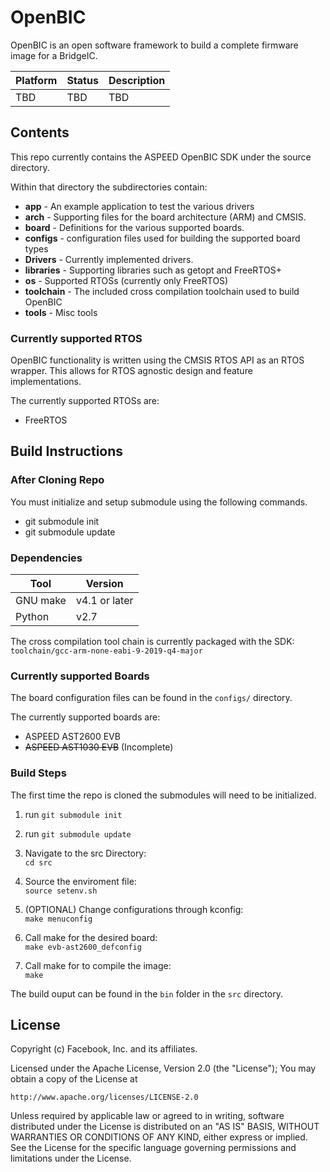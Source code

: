 # OpenBIC

OpenBIC is an open software framework to build a complete firmware image for a BridgeIC.

| Platform | Status | Description |
|-------|--------|-------------|
TBD | TBD | TBD

## Contents

This repo currently contains the ASPEED OpenBIC SDK under the source directory.

Within that directory the subdirectories contain:
* **app** - An example application to test the various drivers
* **arch** - Supporting files for the board architecture (ARM) and CMSIS.
* **board** - Definitions for the various supported boards.
* **configs** - configuration files used for building the supported board types
* **Drivers** - Currently implemented drivers.
* **libraries** - Supporting libraries such as getopt and FreeRTOS+
* **os** - Supported RTOSs (currently only FreeRTOS)
* **toolchain** - The included cross compilation toolchain used to build OpenBIC
* **tools** - Misc tools

### Currently supported RTOS
OpenBIC functionality is written using the CMSIS RTOS API as an RTOS wrapper. This allows for RTOS agnostic design and feature implementations.

The currently supported RTOSs are:
* FreeRTOS

## Build Instructions

### After Cloning Repo
You must initialize and setup submodule using the following commands.

* git submodule init
* git submodule update

### Dependencies

| Tool | Version |
|------|---------|
GNU make | v4.1 or later
Python | v2.7

The cross compilation tool chain is currently packaged with the SDK: \
`toolchain/gcc-arm-none-eabi-9-2019-q4-major`

### Currently supported Boards
The board configuration files can be found in the `configs/` directory.

The currently supported boards are:
* ASPEED AST2600 EVB
* ~~ASPEED AST1030 EVB~~ (Incomplete)

### Build Steps

The first time the repo is cloned the submodules will need to be initialized.
1. run `git submodule init`
2. run `git submodule update`

1. Navigate to the src Directory: \
`cd src`
2. Source the enviroment file: \
`source setenv.sh`
3. (OPTIONAL) Change configurations through kconfig: \
`make menuconfig`
4. Call make for the desired board: \
`make evb-ast2600_defconfig`
5. Call make for to compile the image: \
`make`

The build ouput can be found in the `bin` folder in the `src` directory.

## License

Copyright (c) Facebook, Inc. and its affiliates.

Licensed under the Apache License, Version 2.0 (the "License");
You may obtain a copy of the License at

    http://www.apache.org/licenses/LICENSE-2.0

Unless required by applicable law or agreed to in writing, software
distributed under the License is distributed on an "AS IS" BASIS,
WITHOUT WARRANTIES OR CONDITIONS OF ANY KIND, either express or implied.
See the License for the specific language governing permissions and
limitations under the License.
